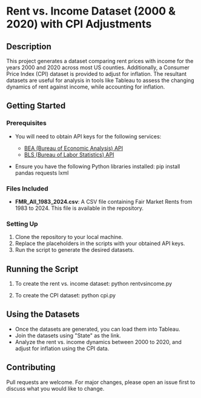 # Rent vs. Income Dataset (2000 & 2020) with CPI Adjustments

## Description
This project generates a dataset comparing rent prices with income for the years 2000 and 2020 across most US counties. Additionally, a Consumer Price Index (CPI) dataset is provided to adjust for inflation. The resultant datasets are useful for analysis in tools like Tableau to assess the changing dynamics of rent against income, while accounting for inflation.

## Getting Started

### Prerequisites
- You will need to obtain API keys for the following services:
  * [BEA (Bureau of Economic Analysis) API](https://apps.bea.gov/API/signup/index.cfm)
  * [BLS (Bureau of Labor Statistics) API](https://www.bls.gov/developers/home.htm)
  
- Ensure you have the following Python libraries installed:
pip install pandas requests lxml


### Files Included
- **FMR_All_1983_2024.csv**: A CSV file containing Fair Market Rents from 1983 to 2024. This file is available in the repository.

### Setting Up
1. Clone the repository to your local machine.
2. Replace the placeholders in the scripts with your obtained API keys.
3. Run the script to generate the desired datasets.

## Running the Script
1. To create the rent vs. income dataset:
python rentvsincome.py

2. To create the CPI dataset:
python cpi.py


## Using the Datasets
- Once the datasets are generated, you can load them into Tableau.
- Join the datasets using "State" as the link.
- Analyze the rent vs. income dynamics between 2000 to 2020, and adjust for inflation using the CPI data.

## Contributing
Pull requests are welcome. For major changes, please open an issue first to discuss what you would like to change.
